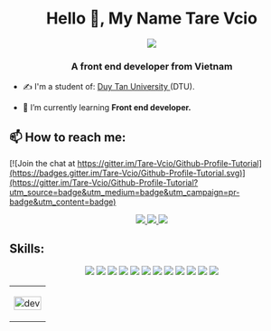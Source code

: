 <h1 align="center">Hello 👋, My Name Tare Vcio</h1>
<p align="center"><img src="https://img.icons8.com/color/48/000000/vietnam-circular.png"/></p>
<h3 align="center">A front end developer from Vietnam </h3>

- ✍ I'm a student of: [Duy Tan University ](https://duytan.edu.vn/) (DTU).

- 🌱 I’m currently learning **Front end developer.**


## 📫 How to reach me:

[![Join the chat at https://gitter.im/Tare-Vcio/Github-Profile-Tutorial](https://badges.gitter.im/Tare-Vcio/Github-Profile-Tutorial.svg)](https://gitter.im/Tare-Vcio/Github-Profile-Tutorial?utm_source=badge&utm_medium=badge&utm_campaign=pr-badge&utm_content=badge)

<p align="center">
  <a href="https://www.linkedin.com/in/tare-v%C3%B5-4a1393227/" target="_blank">
    <img src="https://img.icons8.com/fluent/48/000000/linkedin.png"/>
  </a>
  <a href="https://www.facebook.com/votrunghieu332001/" alt="Facebook">
    <img src="https://img.icons8.com/fluent/48/000000/facebook-new.png" target="_blank" />
  </a> 
  <a href="https://https://github.com/Tare-Vcio" alt="Github">
    <img src="https://img.icons8.com/fluent/48/000000/github.png"/>
  </a> 
</p>

## Skills:
<p align="center">
  <img style="width:80px, height: 100px" src="https://img.icons8.com/color/48/000000/mysql-logo.png"/>
  <img style="width:80px, height: 100px" src="https://upload.wikimedia.org/wikipedia/commons/d/d4/Javascript-shield.svg"/>
  <img style="width:80px, height: 100px" src="https://upload.wikimedia.org/wikipedia/commons/4/4c/Typescript_logo_2020.svg"/>
  <img style="width:80px, height: 100px" src="https://upload.wikimedia.org/wikipedia/commons/a/a7/React-icon.svg"/>
  <img style="width:80px, height: 100px" src="https://upload.wikimedia.org/wikipedia/commons/9/95/Vue.js_Logo_2.svg"/>
  <img style="width:80px, height: 100px" src="https://upload.wikimedia.org/wikipedia/commons/3/37/Firebase_Logo.svg"/>
  <img style="width:80px, height: 100px" src="https://img.icons8.com/color/48/000000/mongodb.png"/>
  <img style="width:80px, height: 100px" src="https://img.icons8.com/color/48/000000/git.png"/>
  <img style="width:80px, height: 100px" src="https://img.icons8.com/color/48/000000/github-2.png"/>
  <img style="width:80px, height: 100px" src="https://img.icons8.com/color/48/000000/visual-studio-code-2019.png"/>
  <img style="width:80px, height: 100px" src="https://img.icons8.com/color/48/000000/visual-studio-2019.png"/>
  <img style="width:80px, height: 100px" src="https://img.icons8.com/color/48/000000/trello.png"/>
</p>

<table style="width:100%;">
  <tr>
    <td>
      <p align="center"> 
        <img src="https://cdn.dribbble.com/users/1059583/screenshots/4171367/coding-freak.gif" alt="dev" width="100%"/>
      </p>
    </td>
  </tr>
</table>


